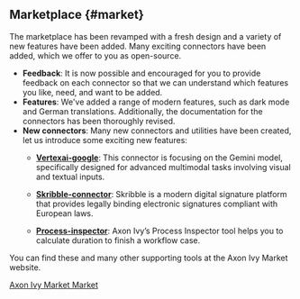 ## Marketplace {#market}

The marketplace has been revamped with a fresh design and a variety of new features have been added. Many exciting connectors have been added, which we offer to you as open-source.

- **Feedback**: It is now possible and encouraged for you to provide feedback on each connector so that we can understand which features you like, need, and want to be added.
- **Features**: We've added a range of modern features, such as dark mode and German translations. Additionally, the documentation for the connectors has been thoroughly revised.
- **New connectors**: Many new connectors and utilities have been created, let us introduce some exciting new features:
  - **[Vertexai-google](https://market.axonivy.com/vertexai-google)**: This connector is focusing on the Gemini model, specifically designed for advanced multimodal tasks involving visual and textual inputs.

  - **[Skribble-connector](https://market.axonivy.com/skribble-connector)**: Skribble is a modern digital signature platform that provides legally binding electronic signatures compliant with European laws.

  - **[Process-inspector](https://market.axonivy.com/process-inspector)**: Axon Ivy’s Process Inspector tool helps you to calculate duration to finish a workflow case.

You can find these and many other supporting tools at the Axon Ivy Market website.
<div class="short-links">
	<a href="https://market.axonivy.com/"
		target="_blank" rel="noopener noreferrer">
		<i class="si si-check"></i> Axon Ivy Market
	</a>
    <a href="${docBaseUrl}/market/index.html"
		target="_blank" rel="noopener noreferrer">
		<i class="si si-book"></i> Market
	</a>
	
</div>
